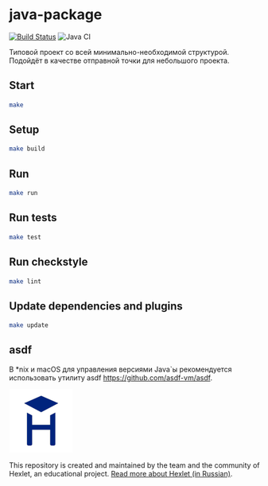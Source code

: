 # java-package

[![Build Status](https://jitpack.io/v/hexlet-boilerplates/java-package.svg)](https://jitpack.io/#hexlet-boilerplates/java-package)
![Java CI](https://github.com/hexlet-boilerplates/java-package/workflows/Java%20CI/badge.svg)

Типовой проект со всей минимально-необходимой структурой. Подойдёт в качестве отправной точки для небольшого проекта.

## Start

```sh
make
```

## Setup
```sh
make build
```

## Run
```sh
make run
```

## Run tests
```sh
make test
```

## Run checkstyle
```sh
make lint
```

## Update dependencies and plugins
```sh
make update
```

## asdf
В *nix и macOS для управления версиями Java\`ы рекомендуется использовать утилиту asdf https://github.com/asdf-vm/asdf. 

   
[![Hexlet Ltd. logo](https://raw.githubusercontent.com/Hexlet/hexletguides.github.io/master/images/hexlet_logo128.png)](https://ru.hexlet.io/pages/about?utm_source=github&utm_medium=link&utm_campaign=java-package)

This repository is created and maintained by the team and the community of Hexlet, an educational project. [Read more about Hexlet (in Russian)](https://ru.hexlet.io/pages/about?utm_source=github&utm_medium=link&utm_campaign=java-package).
